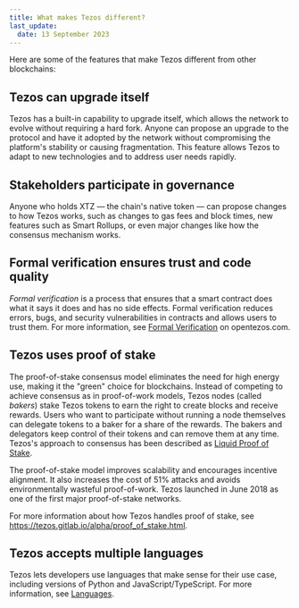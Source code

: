 ```yaml
---
title: What makes Tezos different?
last_update:
  date: 13 September 2023
---
```


Here are some of the features that make Tezos different from other blockchains:

## Tezos can upgrade itself

Tezos has a built-in capability to upgrade itself, which allows the network to evolve without requiring a hard fork. Anyone can propose an upgrade to the protocol and have it adopted by the network without compromising the platform's stability or causing fragmentation. This feature allows Tezos to adapt to new technologies and to address user needs rapidly.

## Stakeholders participate in governance

Anyone who holds XTZ — the chain's native token — can propose changes to how Tezos works, such as changes to gas fees and block times, new features such as Smart Rollups, or even major changes like how the consensus mechanism works.

## Formal verification ensures trust and code quality

*Formal verification* is a process that ensures that a smart contract does what it says it does and has no side effects. Formal verification reduces errors, bugs, and security vulnerabilities in contracts and allows users to trust them. For more information, see [Formal Verification](https://opentezos.com/formal-verification) on opentezos.com.

## Tezos uses proof of stake

The proof-of-stake consensus model eliminates the need for high energy use, making it the "green" choice for blockchains. Instead of competing to achieve consensus as in proof-of-work models, Tezos nodes (called *bakers*) stake Tezos tokens to earn the right to create blocks and receive rewards. Users who want to participate without running a node themselves can delegate tokens to a baker for a share of the rewards. The bakers and delegators keep control of their tokens and can remove them at any time. Tezos's approach to consensus has been described as [Liquid Proof of Stake](https://medium.com/tezos/liquid-proof-of-stake-aec2f7ef1da7).

The proof-of-stake model improves scalability and encourages incentive alignment. It also increases the cost of 51% attacks and avoids environmentally wasteful proof-of-work. Tezos launched in June 2018 as one of the first major proof-of-stake networks.

For more information about how Tezos handles proof of stake, see https://tezos.gitlab.io/alpha/proof_of_stake.html.

## Tezos accepts multiple languages

Tezos lets developers use languages that make sense for their use case, including versions of Python and JavaScript/TypeScript. For more information, see [Languages](../languages/).